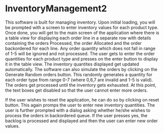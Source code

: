 # InventoryManagement2

This software is built for managing inventory. Upon initial loading, you will be prompted with a screen to enter inventory values for each
product type. Once done, you will get to the main screen of the application where there is a table view for displaying each order line in 
a separate row with details containing the orders Processed, the order Allocated and the order backordered for each line. Any order quantity
which does not fall in range of 1-5 will be ignored and not processed. The user gets to enter the order quantities for each product type and presses on the enter button to display it in the table view. The inventory quantites displayed get updated automatically. The software can also simulate the orders by clicking on the Generate Random orders button. This randomly generates a quantity for each order type from range 0-7 (where 0,6,7 are invalid and 1-5 is valid). The orders get processed until the inventory gets exhausted. At this point, the text boxes get disabled so that the user cannot enter more orders.

If the user wishes to reset the application, he can do so by clicking on reset button. This again promps the user to enter new inventory 
quantities. The user is further prompted with a dialog asking whether he/she wishes to process the orders in backordered queue. If the user
presses yes, the backlog is processed and displayed and then the user can enter new order values.

